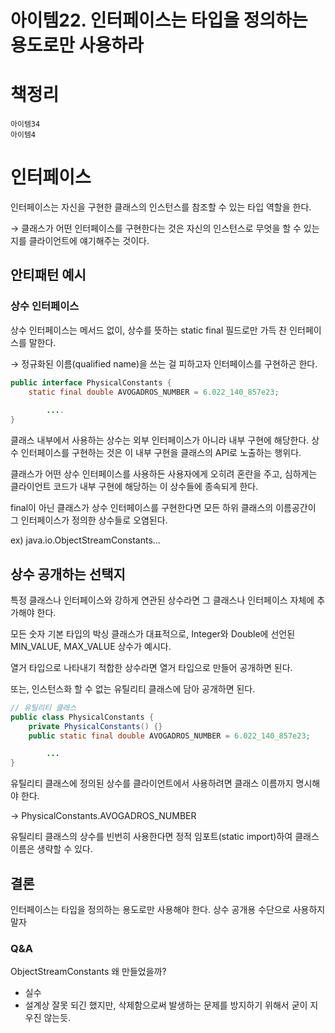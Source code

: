 # 아이템22. 인터페이스는 타입을 정의하는 용도로만 사용하라

# 책정리

```
아이템34
아이템4
```

# 인터페이스

인터페이스는 자신을 구현한 클래스의 인스턴스를 참조할 수 있는 타입 역할을 한다.

→ 클래스가 어떤 인터페이스를 구현한다는 것은 자신의 인스턴스로 무엇을 할 수 있는지를 클라이언트에 얘기해주는 것이다.

## 안티패턴 예시

### 상수 인터페이스

상수 인터페이스는 메서드 없이, 상수를 뜻하는 static final 필드로만 가득 찬 인터페이스를 말한다.

→ 정규화된 이름(qualified name)을 쓰는 걸 피하고자 인터페이스를 구현하곤 한다.

```java
public interface PhysicalConstants {
    static final double AVOGADROS_NUMBER = 6.022_140_857e23;
    
		....    
}
```

클래스 내부에서 사용하는 상수는 외부 인터페이스가 아니라 내부 구현에 해당한다. 상수 인터페이스를 구현하는 것은 이 내부 구현을 클래스의 API로 노출하는 행위다.

클래스가 어떤 상수 인터페이스를 사용하든 사용자에게 오히려 혼란을 주고, 심하게는 클라이언트 코드가 내부 구현에 해당하는 이 상수들에 종속되게 한다.

final이 아닌 클래스가 상수 인터페이스를 구현한다면 모든 하위 클래스의 이름공간이 그 인터페이스가 정의한 상수들로 오염된다.

ex) java.io.ObjectStreamConstants...

## 상수 공개하는 선택지

특정 클래스나 인터페이스와 강하게 연관된 상수라면 그 클래스나 인터페이스 자체에 추가해야 한다.

모든 숫자 기본 타입의 박싱 클래스가 대표적으로, Integer와 Double에 선언된 MIN_VALUE, MAX_VALUE 상수가 예시다.

열거 타입으로 나타내기 적합한 상수라면 열거 타입으로 만들어 공개하면 된다.

또는, 인스턴스화 할 수 없는 유틸리티 클래스에 담아 공개하면 된다.

```java
// 유틸리티 클래스
public class PhysicalConstants {
    private PhysicalConstants() {}
    public static final double AVOGADROS_NUMBER = 6.022_140_857e23;

		...
}
```

유틸리티 클래스에 정의된 상수를 클라이언트에서 사용하려면 클래스 이름까지 명시해야 한다.

→ PhysicalConstants.AVOGADROS_NUMBER

유틸리티 클래스의 상수를 빈번히 사용한다면 정적 임포트(static import)하여 클래스 이름은 생략할 수 있다.

## 결론

인터페이스는 타입을 정의하는 용도로만 사용해야 한다. 상수 공개용 수단으로 사용하지 말자



### Q&A

ObjectStreamConstants 왜 만들었을까?

- 실수
- 설계상 잘못 되긴 했지만, 삭제함으로써 발생하는 문제를 방지하기 위해서 굳이 지우진 않는듯.